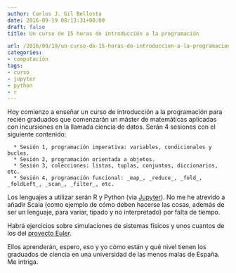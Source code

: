 ```yaml
---
author: Carlos J. Gil Bellosta
date: 2016-09-19 08:13:31+00:00
draft: false
title: Un curso de 15 horas de introducción a la programación

url: /2016/09/19/un-curso-de-15-horas-de-introduccion-a-la-programacion/
categories:
- computación
tags:
- curso
- jupyter
- python
- r
---
```


Hoy comienzo a enseñar un curso de introducción a la programación para recién graduados que comenzarán un máster de matemáticas aplicadas con incursiones en la llamada ciencia de datos. Serán 4 sesiones con el siguiente contenido:




	  * Sesión 1, programación imperativa: variables, condicionales y bucles.
	  * Sesión 2, programación orientada a objetos.
	  * Sesión 3, colecciones: listas, tuplas, conjuntos, diccionarios, etc.
	  * Sesión 4, programación funcional: _map_, _reduce_, _fold_, _foldLeft_, _scan_, _filter_, etc.


Los lenguajes a utilizar serán R y Python (via [Jupyter](http://jupyter.org/)). No me he atrevido a añadir Scala (como ejemplo de cómo deben hacerse las cosas, además de ser un lenguaje, para variar, tipado y no interpretado) por falta de tiempo.

Habrá ejercicios sobre simulaciones de sistemas físicos y unos cuantos de los del [proyecto Euler](https://projecteuler.net/archives).

Ellos aprenderán, espero, eso y yo cómo están y qué nivel tienen los graduados de ciencia en una universidad de las menos malas de España. Me intriga.
